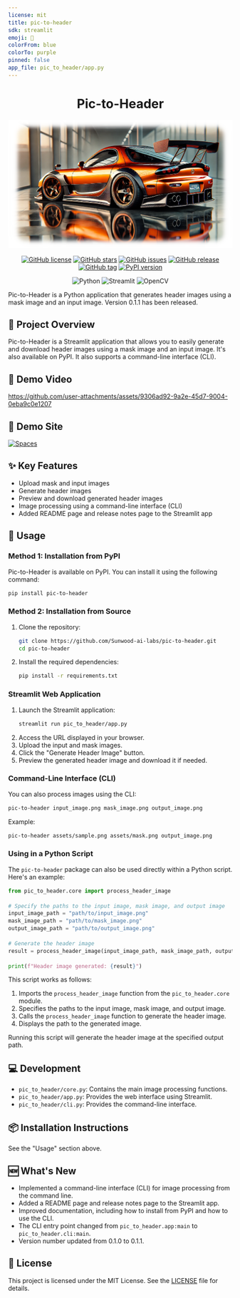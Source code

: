 ```yaml
---
license: mit
title: pic-to-header
sdk: streamlit
emoji: 🐨
colorFrom: blue
colorTo: purple
pinned: false
app_file: pic_to_header/app.py
---
```


<div align="center">

# Pic-to-Header

![Pic-to-Header Result](https://raw.githubusercontent.com/Sunwood-ai-labs/pic-to-header/refs/heads/main/assets/result.png)

[![GitHub license](https://img.shields.io/github/license/Sunwood-ai-labs/pic-to-header)](https://github.com/Sunwood-ai-labs/pic-to-header/blob/main/LICENSE)
[![GitHub stars](https://img.shields.io/github/stars/Sunwood-ai-labs/pic-to-header)](https://github.com/Sunwood-ai-labs/pic-to-header/stargazers)
[![GitHub issues](https://img.shields.io/github/issues/Sunwood-ai-labs/pic-to-header)](https://github.com/Sunwood-ai-labs/pic-to-header/issues)
[![GitHub release](https://img.shields.io/github/release/Sunwood-ai-labs/pic-to-header.svg)](https://GitHub.com/Sunwood-ai-labs/pic-to-header/releases/)
[![GitHub tag](https://img.shields.io/github/tag/Sunwood-ai-labs/pic-to-header.svg)](https://GitHub.com/Sunwood-ai-labs/pic-to-header/tags/)
[![PyPI version](https://badge.fury.io/py/pic-to-header.svg)](https://badge.fury.io/py/pic-to-header)

![Python](https://img.shields.io/badge/python-3670A0?style=for-the-badge&logo=python&logoColor=ffdd54)
![Streamlit](https://img.shields.io/badge/Streamlit-FF4B4B?style=for-the-badge&logo=Streamlit&logoColor=white)
![OpenCV](https://img.shields.io/badge/opencv-%23white.svg?style=for-the-badge&logo=opencv&logoColor=white)

</div>

Pic-to-Header is a Python application that generates header images using a mask image and an input image. Version 0.1.1 has been released.

## 🚀 Project Overview

Pic-to-Header is a Streamlit application that allows you to easily generate and download header images using a mask image and an input image. It's also available on PyPI. It also supports a command-line interface (CLI).


## 🎥 Demo Video

https://github.com/user-attachments/assets/9306ad92-9a2e-45d7-9004-0eba9c0e1207


## 🤗 Demo Site

<!-- Spacesのステータスバッジ -->
[![Spaces](https://img.shields.io/badge/🤗%20Hugging%20Face-Spaces-yellow.svg)](https://huggingface.co/spaces/MakiAi/pic-to-header)

## ✨ Key Features

- Upload mask and input images
- Generate header images
- Preview and download generated header images
- Image processing using a command-line interface (CLI)
- Added README page and release notes page to the Streamlit app


## 🔧 Usage

### Method 1: Installation from PyPI

Pic-to-Header is available on PyPI. You can install it using the following command:

```bash
pip install pic-to-header
```

### Method 2: Installation from Source

1. Clone the repository:
   ```bash
   git clone https://github.com/Sunwood-ai-labs/pic-to-header.git
   cd pic-to-header
   ```
2. Install the required dependencies:
   ```bash
   pip install -r requirements.txt
   ```

### Streamlit Web Application

1. Launch the Streamlit application:
   ```bash
   streamlit run pic_to_header/app.py
   ```
2. Access the URL displayed in your browser.
3. Upload the input and mask images.
4. Click the "Generate Header Image" button.
5. Preview the generated header image and download it if needed.


### Command-Line Interface (CLI)

You can also process images using the CLI:

```bash
pic-to-header input_image.png mask_image.png output_image.png
```

Example:

```bash
pic-to-header assets/sample.png assets/mask.png output_image.png
```

### Using in a Python Script

The `pic-to-header` package can also be used directly within a Python script.  Here's an example:

```python
from pic_to_header.core import process_header_image

# Specify the paths to the input image, mask image, and output image
input_image_path = "path/to/input_image.png"
mask_image_path = "path/to/mask_image.png"
output_image_path = "path/to/output_image.png"

# Generate the header image
result = process_header_image(input_image_path, mask_image_path, output_image_path)

print(f"Header image generated: {result}")
```

This script works as follows:

1. Imports the `process_header_image` function from the `pic_to_header.core` module.
2. Specifies the paths to the input image, mask image, and output image.
3. Calls the `process_header_image` function to generate the header image.
4. Displays the path to the generated image.

Running this script will generate the header image at the specified output path.

## 💻 Development

- `pic_to_header/core.py`: Contains the main image processing functions.
- `pic_to_header/app.py`: Provides the web interface using Streamlit.
- `pic_to_header/cli.py`: Provides the command-line interface.


## 📦 Installation Instructions

See the "Usage" section above.


## 🆕 What's New

- Implemented a command-line interface (CLI) for image processing from the command line.
- Added a README page and release notes page to the Streamlit app.
- Improved documentation, including how to install from PyPI and how to use the CLI.
- The CLI entry point changed from `pic_to_header.app:main` to `pic_to_header.cli:main`.
- Version number updated from 0.1.0 to 0.1.1.


## 📄 License

This project is licensed under the MIT License. See the [LICENSE](LICENSE) file for details.
